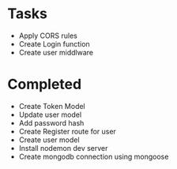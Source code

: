 # Tasks
- Apply CORS rules
- Create Login function
- Create user middlware

# Completed
- Create Token Model
- Update user model
- Add password hash
- Create Register route for user
- Create user model
- Install nodemon dev server
- Create mongodb connection using mongoose